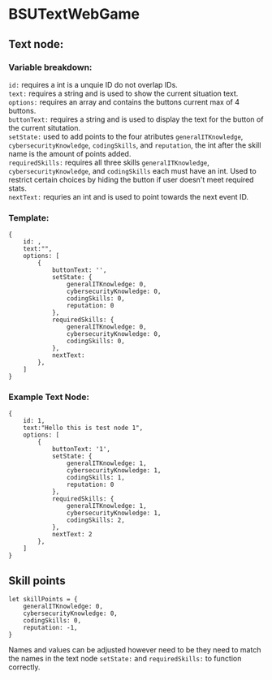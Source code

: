 # BSUTextWebGame
## Text node:

### Variable breakdown:
`id:` requires a int is a unquie ID do not overlap IDs.<br/>
`text:` requires a string and is used to show the current situation text.<br/>
`options:` requires an array and contains the buttons current max of 4 buttons.<br/>
`buttonText:` requires a string and is used to display the text for the button of the current situtation.<br/>
`setState:` used to add points to the four atributes `generalITKnowledge`, `cybersecurityKnowledge`, `codingSkills`, and `reputation`, the int after the skill name is the amount of points added.<br/>
`requiredSkills:` requires all three skills `generalITKnowledge`, `cybersecurityKnowledge`, and `codingSkills` each must have an int. Used to restrict certain choices by hiding the button if user doesn't meet required stats. <br/>
`nextText:` requries an int and is used to point towards the next event ID.<br/>

###  Template:
```
{
    id: ,
    text:"",
    options: [
        {
            buttonText: '',
            setState: {
                generalITKnowledge: 0,
                cybersecurityKnowledge: 0,
                codingSkills: 0,
                reputation: 0
            }, 
            requiredSkills: {
                generalITKnowledge: 0,
                cybersecurityKnowledge: 0,
                codingSkills: 0, 
            },
            nextText: 
        },
    ]
}
```

### Example Text Node:
```
{
    id: 1,
    text:"Hello this is test node 1",
    options: [
        {
            buttonText: '1',
            setState: {
                generalITKnowledge: 1,
                cybersecurityKnowledge: 1,
                codingSkills: 1,
                reputation: 0
            }, 
            requiredSkills: {
                generalITKnowledge: 1,
                cybersecurityKnowledge: 1,
                codingSkills: 2, 
            },
            nextText: 2
        },
    ]
}
```

## Skill points
```
let skillPoints = {
    generalITKnowledge: 0,
    cybersecurityKnowledge: 0,
    codingSkills: 0,
    reputation: -1,
}
```
Names and values can be adjusted however need to be they need to match the names in the text node `setState:` and `requiredSkills:` to function correctly.